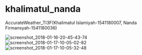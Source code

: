 # khalimatul_nanda
AccurateWeather_TI3F(Khalimatul Islamiyah-1541180007, Nanda Firmansyah-1541180036)

![screenshot_2018-01-16-20-45-43-74](https://user-images.githubusercontent.com/33865168/35573837-bf13ecaa-060a-11e8-84ce-c53616329da3.png)
![screenshot_2018-01-17-10-05-02-82](https://user-images.githubusercontent.com/33865168/35574800-602872c6-060d-11e8-8713-79c8a6acff2c.png)
![screenshot_2018-01-17-10-05-32-48](https://user-images.githubusercontent.com/33865168/35575010-e3b6e668-060d-11e8-957e-79646bd3c1d8.png)
